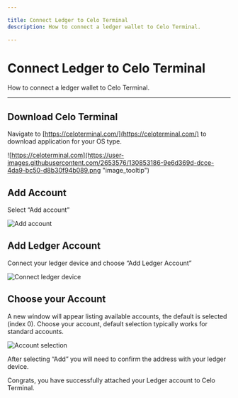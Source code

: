 ```yaml
---

title: Connect Ledger to Celo Terminal
description: How to connect a ledger wallet to Celo Terminal. 

---
```

# Connect Ledger to Celo Terminal

How to connect a ledger wallet to Celo Terminal. 

___

## Download Celo Terminal

Navigate to [https://celoterminal.com/](https://celoterminal.com/) to download application for your OS type.

![https://celoterminal.com](https://user-images.githubusercontent.com/2653576/130853186-9e6d369d-dcce-4da9-bc50-d8b30f94b089.png "image_tooltip")

## Add Account

Select “Add account”

![Add account](https://user-images.githubusercontent.com/2653576/130853277-78d1a6cd-b2af-4c15-a72d-92e871b1df8b.png "image_tooltip")

## Add Ledger Account 

Connect your ledger device and choose “Add Ledger Account”

![Connect ledger device](https://user-images.githubusercontent.com/2653576/130853460-0ca1dbf5-c2ad-4057-b24c-c30cec3af625.png "image_tooltip")


## Choose your Account

A new window will appear listing available accounts, the default is selected (index 0). Choose your account, default selection typically works for standard accounts.

![Account selection](https://user-images.githubusercontent.com/2653576/130853544-4a0c8251-5720-4cd1-ac95-ecc84b740c85.png "image_tooltip")

After selecting “Add” you will need to confirm the address with your ledger device.

Congrats, you have successfully attached your Ledger account to Celo Terminal.

